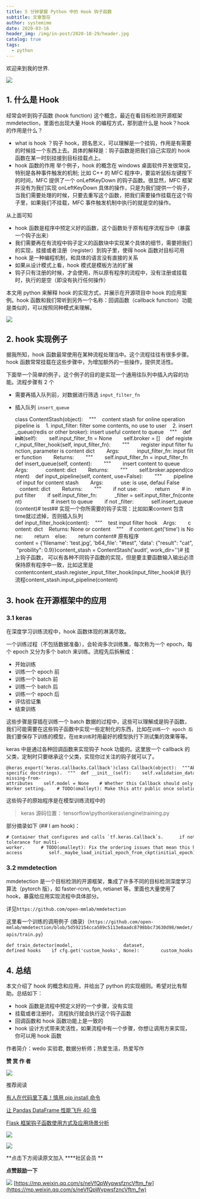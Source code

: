 ```yaml
---
title: 5 分钟掌握 Python 中的 Hook 钩子函数
subtitle: 文章暂存
author: systemime
date: 2020-03-16
header_img: /img/in-post/2020-10-29/header.jpg
catalog: true
tags:
  - python
---
```


欢迎来到我的世界.

<!-- more -->

![](https://mmbiz.qpic.cn/mmbiz_jpg/5mt0ewv9OS1AMjxOUcxU6c7SNCTKo7a8z605RuVAclZl0MZibib1YscnQL6aadMGJPHMebxeTZjC8CDHRB9Wj5FA/640?wx_fmt=jpeg)

## 1. 什么是 Hook

经常会听到钩子函数 (hook function) 这个概念，最近在看目标检测开源框架 mmdetection，里面也出现大量 Hook 的编程方式，那到底什么是 hook？hook 的作用是什么？

-   what is hook ？钩子 hook，顾名思义，可以理解是一个挂钩，作用是有需要的时候挂一个东西上去。具体的解释是：钩子函数是把我们自己实现的 hook 函数在某一时刻挂接到目标挂载点上。
-   hook 函数的作用 举个例子，hook 的概念在 windows 桌面软件开发很常见，特别是各种事件触发的机制; 比如 C++ 的 MFC 程序中，要监听鼠标左键按下的时间，MFC 提供了一个 onLeftKeyDown 的钩子函数。很显然，MFC 框架并没有为我们实现 onLeftKeyDown 具体的操作，只是为我们提供一个钩子，当我们需要处理的时候，只要去重写这个函数，把我们需要操作挂载在这个钩子里，如果我们不挂载，MFC 事件触发机制中执行的就是空的操作。

从上面可知

-   hook 函数是程序中预定义好的函数，这个函数处于原有程序流程当中（暴露一个钩子出来）
-   我们需要再在有流程中钩子定义的函数块中实现某个具体的细节，需要把我们的实现，挂接或者注册（register）到钩子里，使得 hook 函数对目标可用
-   hook 是一种编程机制，和具体的语言没有直接的关系
-   如果从设计模式上看，hook 模式是模板方法的扩展
-   钩子只有注册的时候，才会使用，所以原有程序的流程中，没有注册或挂载时，执行的是空（即没有执行任何操作）

本文用 python 来解释 hook 的实现方式，并展示在开源项目中 hook 的应用案例。hook 函数和我们常听到另外一个名称：回调函数（callback function）功能是类似的，可以按照同种模式来理解。

![](https://mmbiz.qpic.cn/mmbiz_png/5mt0ewv9OS1AMjxOUcxU6c7SNCTKo7a8ABwBn90AResOE4P2w3vQX6t8SDwjFvPwiael17PNgPkIeUjn4gSNiaicg/640?wx_fmt=png)

## 2. hook 实现例子

据我所知，hook 函数最常使用在某种流程处理当中。这个流程往往有很多步骤。hook 函数常常挂载在这些步骤中，为增加额外的一些操作，提供灵活性。

下面举一个简单的例子，这个例子的目的是实现一个通用往队列中插入内容的功能。流程步骤有 2 个

-   需要再插入队列前，对数据进行筛选 `input_filter_fn`
-   插入队列 `insert_queue`


    class ContentStash(object):    """    content stash for online operation    pipeline is    1. input_filter: filter some contents, no use to user    2. insert_queue(redis or other broker): insert useful content to queue    """    def __init__(self):        self.input_filter_fn = None        self.broker = []    def register_input_filter_hook(self, input_filter_fn):        """        register input filter function, parameter is content dict        Args:            input_filter_fn: input filter function        Returns:        """        self.input_filter_fn = input_filter_fn    def insert_queue(self, content):        """        insert content to queue        Args:            content: dict        Returns:        """        self.broker.append(content)    def input_pipeline(self, content, use=False):        """        pipeline of input for content stash        Args:            use: is use, defaul False            content: dict        Returns:        """        if not use:            return        # input filter        if self.input_filter_fn:            _filter = self.input_filter_fn(content)                    # insert to queue        if not _filter:            self.insert_queue(content)# test## 实现一个你所需要的钩子实现：比如如果content 包含time就过滤掉，否则插入队列def input_filter_hook(content):    """    test input filter hook    Args:        content: dict    Returns: None or content    """    if content.get('time') is None:        return    else:        return content# 原有程序content = {'filename': 'test.jpg', 'b64_file': "#test", 'data': {"result": "cat", "probility": 0.9}}content_stash = ContentStash('audit', work_dir='')# 挂上钩子函数， 可以有各种不同钩子函数的实现，但是要主要函数输入输出必须保持原有程序中一致，比如这里是contentcontent_stash.register_input_filter_hook(input_filter_hook)# 执行流程content_stash.input_pipeline(content)

## 3. hook 在开源框架中的应用

### 3.1 keras

在深度学习训练流程中，hook 函数体现的淋漓尽致。

一个训练过程（不包括数据准备），会轮询多次训练集，每次称为一个 epoch，每个 epoch 又分为多个 batch 来训练。流程先后拆解成：

-   开始训练
-   训练一个 epoch 前
-   训练一个 batch 前
-   训练一个 batch 后
-   训练一个 epoch 后
-   评估验证集
-   结束训练

这些步骤是穿插在训练一个 batch 数据的过程中，这些可以理解成是钩子函数，我们可能需要在这些钩子函数中实现一些定制化的东西，比如在`训练一个 epoch 后`我们要保存下训练的模型，在`结束训练`时用最好的模型执行下测试集的效果等等。

keras 中是通过各种回调函数来实现钩子 hook 功能的。这里放一个 callback 的父类，定制时只要继承这个父类，实现你过关注的钩子就可以了。

    @keras_export('keras.callbacks.Callback')class Callback(object):  """Abstract base class used to build new callbacks.  Attributes:      params: Dict. Training parameters          (eg. verbosity, batch size, number of epochs...).      model: Instance of `keras.models.Model`.          Reference of the model being trained.  The `logs` dictionary that callback methods  take as argument will contain keys for quantities relevant to  the current batch or epoch (see method-specific docstrings).  """  def __init__(self):    self.validation_data = None  # pylint: disable=g-missing-from-attributes    self.model = None    # Whether this Callback should only run on the chief worker in a    # Multi-Worker setting.    # TODO(omalleyt): Make this attr public once solution is stable.    self._chief_worker_only = None    self._supports_tf_logs = False  def set_params(self, params):    self.params = params  def set_model(self, model):    self.model = model  @doc_controls.for_subclass_implementers  @generic_utils.default  def on_batch_begin(self, batch, logs=None):    """A backwards compatibility alias for `on_train_batch_begin`."""  @doc_controls.for_subclass_implementers  @generic_utils.default  def on_batch_end(self, batch, logs=None):    """A backwards compatibility alias for `on_train_batch_end`."""  @doc_controls.for_subclass_implementers  def on_epoch_begin(self, epoch, logs=None):    """Called at the start of an epoch.    Subclasses should override for any actions to run. This function should only    be called during TRAIN mode.    Arguments:        epoch: Integer, index of epoch.        logs: Dict. Currently no data is passed to this argument for this method          but that may change in the future.    """  @doc_controls.for_subclass_implementers  def on_epoch_end(self, epoch, logs=None):    """Called at the end of an epoch.    Subclasses should override for any actions to run. This function should only    be called during TRAIN mode.    Arguments:        epoch: Integer, index of epoch.        logs: Dict, metric results for this training epoch, and for the          validation epoch if validation is performed. Validation result keys          are prefixed with `val_`.    """  @doc_controls.for_subclass_implementers  @generic_utils.default  def on_train_batch_begin(self, batch, logs=None):    """Called at the beginning of a training batch in `fit` methods.    Subclasses should override for any actions to run.    Arguments:        batch: Integer, index of batch within the current epoch.        logs: Dict, contains the return value of `model.train_step`. Typically,          the values of the `Model`'s metrics are returned.  Example:          `{'loss': 0.2, 'accuracy': 0.7}`.    """    # For backwards compatibility.    self.on_batch_begin(batch, logs=logs)  @doc_controls.for_subclass_implementers  @generic_utils.default  def on_train_batch_end(self, batch, logs=None):    """Called at the end of a training batch in `fit` methods.    Subclasses should override for any actions to run.    Arguments:        batch: Integer, index of batch within the current epoch.        logs: Dict. Aggregated metric results up until this batch.    """    # For backwards compatibility.    self.on_batch_end(batch, logs=logs)  @doc_controls.for_subclass_implementers  @generic_utils.default  def on_test_batch_begin(self, batch, logs=None):    """Called at the beginning of a batch in `evaluate` methods.    Also called at the beginning of a validation batch in the `fit`    methods, if validation data is provided.    Subclasses should override for any actions to run.    Arguments:        batch: Integer, index of batch within the current epoch.        logs: Dict, contains the return value of `model.test_step`. Typically,          the values of the `Model`'s metrics are returned.  Example:          `{'loss': 0.2, 'accuracy': 0.7}`.    """  @doc_controls.for_subclass_implementers  @generic_utils.default  def on_test_batch_end(self, batch, logs=None):    """Called at the end of a batch in `evaluate` methods.    Also called at the end of a validation batch in the `fit`    methods, if validation data is provided.    Subclasses should override for any actions to run.    Arguments:        batch: Integer, index of batch within the current epoch.        logs: Dict. Aggregated metric results up until this batch.    """  @doc_controls.for_subclass_implementers  @generic_utils.default  def on_predict_batch_begin(self, batch, logs=None):    """Called at the beginning of a batch in `predict` methods.    Subclasses should override for any actions to run.    Arguments:        batch: Integer, index of batch within the current epoch.        logs: Dict, contains the return value of `model.predict_step`,          it typically returns a dict with a key 'outputs' containing          the model's outputs.    """  @doc_controls.for_subclass_implementers  @generic_utils.default  def on_predict_batch_end(self, batch, logs=None):    """Called at the end of a batch in `predict` methods.    Subclasses should override for any actions to run.    Arguments:        batch: Integer, index of batch within the current epoch.        logs: Dict. Aggregated metric results up until this batch.    """  @doc_controls.for_subclass_implementers  def on_train_begin(self, logs=None):    """Called at the beginning of training.    Subclasses should override for any actions to run.    Arguments:        logs: Dict. Currently no data is passed to this argument for this method          but that may change in the future.    """  @doc_controls.for_subclass_implementers  def on_train_end(self, logs=None):    """Called at the end of training.    Subclasses should override for any actions to run.    Arguments:        logs: Dict. Currently the output of the last call to `on_epoch_end()`          is passed to this argument for this method but that may change in          the future.    """  @doc_controls.for_subclass_implementers  def on_test_begin(self, logs=None):    """Called at the beginning of evaluation or validation.    Subclasses should override for any actions to run.    Arguments:        logs: Dict. Currently no data is passed to this argument for this method          but that may change in the future.    """  @doc_controls.for_subclass_implementers  def on_test_end(self, logs=None):    """Called at the end of evaluation or validation.    Subclasses should override for any actions to run.    Arguments:        logs: Dict. Currently the output of the last call to          `on_test_batch_end()` is passed to this argument for this method          but that may change in the future.    """  @doc_controls.for_subclass_implementers  def on_predict_begin(self, logs=None):    """Called at the beginning of prediction.    Subclasses should override for any actions to run.    Arguments:        logs: Dict. Currently no data is passed to this argument for this method          but that may change in the future.    """  @doc_controls.for_subclass_implementers  def on_predict_end(self, logs=None):    """Called at the end of prediction.    Subclasses should override for any actions to run.    Arguments:        logs: Dict. Currently no data is passed to this argument for this method          but that may change in the future.    """  def _implements_train_batch_hooks(self):    """Determines if this Callback should be called for each train batch."""    return (not generic_utils.is_default(self.on_batch_begin) or            not generic_utils.is_default(self.on_batch_end) or            not generic_utils.is_default(self.on_train_batch_begin) or            not generic_utils.is_default(self.on_train_batch_end))

这些钩子的原始程序是在模型训练流程中的

> keras 源码位置： tensorflow\\python\\keras\\engine\\training.py

部分摘录如下 (## I am hook)：

    # Container that configures and calls `tf.keras.Callback`s.      if not isinstance(callbacks, callbacks_module.CallbackList):        callbacks = callbacks_module.CallbackList(            callbacks,            add_history=True,            add_progbar=verbose != 0,            model=self,            verbose=verbose,            epochs=epochs,            steps=data_handler.inferred_steps)      ## I am hook      callbacks.on_train_begin()      training_logs = None      # Handle fault-tolerance for multi-worker.      # TODO(omalleyt): Fix the ordering issues that mean this has to      # happen after `callbacks.on_train_begin`.      data_handler._initial_epoch = (  # pylint: disable=protected-access          self._maybe_load_initial_epoch_from_ckpt(initial_epoch))      for epoch, iterator in data_handler.enumerate_epochs():        self.reset_metrics()        callbacks.on_epoch_begin(epoch)        with data_handler.catch_stop_iteration():          for step in data_handler.steps():            with trace.Trace(                'TraceContext',                graph_type='train',                epoch_num=epoch,                step_num=step,                batch_size=batch_size):              ## I am hook              callbacks.on_train_batch_begin(step)              tmp_logs = train_function(iterator)              if data_handler.should_sync:                context.async_wait()              logs = tmp_logs  # No error, now safe to assign to logs.              end_step = step + data_handler.step_increment              callbacks.on_train_batch_end(end_step, logs)        epoch_logs = copy.copy(logs)        # Run validation.        ## I am hook        callbacks.on_epoch_end(epoch, epoch_logs)

### 3.2 mmdetection

mmdetection 是一个目标检测的开源框架，集成了许多不同的目标检测深度学习算法（pytorch 版），如 faster-rcnn, fpn, retianet 等。里面也大量使用了 hook，暴露给应用实现流程中具体部分。

详见`https://github.com/open-mmlab/mmdetection`

这里看一个训练的调用例子 (摘录)（`https://github.com/open-mmlab/mmdetection/blob/5d592154cca589c5113e8aadc8798bbc73630d98/mmdet/apis/train.py`）

    def train_detector(model,                   dataset,                   cfg,                   distributed=False,                   validate=False,                   timestamp=None,                   meta=None):    logger = get_root_logger(cfg.log_level)    # prepare data loaders    # put model on gpus    # build runner    optimizer = build_optimizer(model, cfg.optimizer)    runner = EpochBasedRunner(        model,        optimizer=optimizer,        work_dir=cfg.work_dir,        logger=logger,        meta=meta)    # an ugly workaround to make .log and .log.json filenames the same    runner.timestamp = timestamp    # fp16 setting    # register hooks    runner.register_training_hooks(cfg.lr_config, optimizer_config,                                   cfg.checkpoint_config, cfg.log_config,                                   cfg.get('momentum_config', None))    if distributed:        runner.register_hook(DistSamplerSeedHook())    # register eval hooks    if validate:        # Support batch_size > 1 in validation        eval_cfg = cfg.get('evaluation', {})        eval_hook = DistEvalHook if distributed else EvalHook        runner.register_hook(eval_hook(val_dataloader, **eval_cfg))    # user-defined hooks    if cfg.get('custom_hooks', None):        custom_hooks = cfg.custom_hooks        assert isinstance(custom_hooks, list), \            f'custom_hooks expect list type, but got {type(custom_hooks)}'        for hook_cfg in cfg.custom_hooks:            assert isinstance(hook_cfg, dict), \                'Each item in custom_hooks expects dict type, but got ' \                f'{type(hook_cfg)}'            hook_cfg = hook_cfg.copy()            priority = hook_cfg.pop('priority', 'NORMAL')            hook = build_from_cfg(hook_cfg, HOOKS)            runner.register_hook(hook, priority=priority)

## 4. 总结

本文介绍了 hook 的概念和应用，并给出了 python 的实现细则。希望对比有帮助。总结如下：

-   hook 函数是流程中预定义好的一个步骤，没有实现
-   挂载或者注册时， 流程执行就会执行这个钩子函数
-   回调函数和 hook 函数功能上是一致的
-   hook 设计方式带来灵活性，如果流程中有一个步骤，你想让调用方来实现，你可以用 hook 函数

作者简介：wedo 实验君, 数据分析师；热爱生活，热爱写作

**赞 赏 作 者**

![](https://mmbiz.qpic.cn/mmbiz_jpg/5mt0ewv9OS3w57aMSkicRAumDdhHHItnibu0iaAPg4qT8iaqgYBAwn4AC6R2XPOiaJjSUGhFPiauCp3fgCUOTZcMJCmw/640?wx_fmt=jpeg)

推荐阅读

[有人在代码里下毒！慎用 pip install 命令](http://mp.weixin.qq.com/s?__biz=MzAxMjUyNDQ5OA==&mid=2653565750&idx=1&sn=48f25bb684ec32a15d1e94f752ae68c5&chksm=806e1d8bb719949df8d67c29bd7daa569143ea102f673aa009a18ba295de8a424a1b35cc028e&scene=21#wechat_redirect)  

[让 Pandas DataFrame 性能飞升 40 倍](http://mp.weixin.qq.com/s?__biz=MzAxMjUyNDQ5OA==&mid=2653566430&idx=1&sn=6c2fa96197754047d05f6cfad2fd34b5&chksm=806e1b63b719927599bc59124ac0ad3763e40d49b6a8ebb381571f477e7d889ffd541f07ecec&scene=21#wechat_redirect)  

[Flask 框架钩子函数使用方式及应用场景分析](http://mp.weixin.qq.com/s?__biz=MzAxMjUyNDQ5OA==&mid=2653557290&idx=1&sn=3e0e1491176f1405eb10f4d7865a5045&chksm=806e3c97b719b5812726d71e39c54a52d8fb3be104061744518bb1ad457f8d96e27cf208d5b3&scene=21#wechat_redirect)  

![](https://mmbiz.qpic.cn/mmbiz_jpg/5mt0ewv9OS1NDJqZvwvdeOMnMQYmofP0C7rSD6wspibtIUaicciaaAejp0z1QUZC4UqIpq5vFhYg1aVT57c5Sh2fQ/640?wx_fmt=jpeg)

![](https://mmbiz.qpic.cn/mmbiz_gif/5mt0ewv9OS1NDJqZvwvdeOMnMQYmofP0ALYe1owyialticf0aauXbI4UOL6q5T23UBJ7GmA6R0FmYChMQkVbJKvA/640?wx_fmt=gif)

**点击下方阅读原文加入 \*\***社区会员 \*\*

**点赞鼓励一下**

![](https://mmbiz.qpic.cn/mmbiz_gif/kw2nrMk65sdm2h1H7HL0PuJZltDnjKlKJKwx2SOicHZ6ciceNaAhompextcznbssviakCvDN8S2yJxhDVDuZhxSFw/640?wx_fmt=gif) 
 [https://mp.weixin.qq.com/s/neVfQpWypwsfzncVftm_fw](https://mp.weixin.qq.com/s/neVfQpWypwsfzncVftm_fw)
